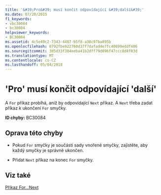 ```yaml
---
title: '&#39;Pro&#39; musí končit odpovídající &#39;další&#39;'
ms.date: 07/20/2015
f1_keywords:
- vbc30084
- bc30084
helpviewer_keywords:
- BC30084
ms.assetid: 4c5e49c2-7343-4487-b5f8-a38c97ba895b
ms.openlocfilehash: 0792fbe922760d37f7dafad4e7fc40699eddf406
ms.sourcegitcommit: 3d5d33f384eeba41b2dff79d096f47ccc8d8f03d
ms.translationtype: MT
ms.contentlocale: cs-CZ
ms.lasthandoff: 05/04/2018
---
```

# <a name="39for39-must-end-with-a-matching-39next39"></a>&#39;Pro&#39; musí končit odpovídající &#39;další&#39;
A `For` příkaz probíhá, aniž by odpovídající `Next` příkaz. A `Next` třeba zadat příkaz k ukončení `For` smyčky.  
  
 **ID chyby:** BC30084  
  
## <a name="to-correct-this-error"></a>Oprava této chyby  
  
-   Pokud `For` smyčky je součástí sady vnořené smyčky, zajistěte, aby každý smyčky je správně ukončen.  
  
-   Přidat `Next` příkaz na konec `For` smyčky.  
  
## <a name="see-also"></a>Viz také  
 [Příkaz For...Next](../../visual-basic/language-reference/statements/for-next-statement.md)
